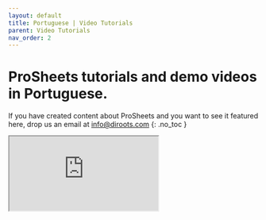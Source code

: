 ```yaml
---
layout: default
title: Portuguese | Video Tutorials
parent: Video Tutorials
nav_order: 2
---
```


# ProSheets tutorials and demo videos in Portuguese.
If you have created content about ProSheets and you want to see it featured here, drop us an email at info@diroots.com
{: .no_toc }

<div class="di-iframe-container">
  <iframe
  title="Free Revit Add-in: ProSheets - Revit to PDF, DWG, etc."
  class="di-responsive-iframe" 
  src="https://www.youtube.com/embed/m9b1SKgpJ9c?feature=oembed">
  </iframe>
</div> 